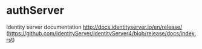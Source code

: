 # authServer
Identity server documentation http://docs.identityserver.io/en/release/ (https://github.com/IdentityServer/IdentityServer4/blob/release/docs/index.rst)
